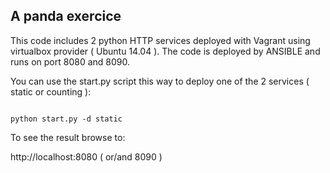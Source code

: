 ## A panda exercice

This code includes 2 python HTTP services deployed with Vagrant using virtualbox provider ( Ubuntu 14.04 ).
The code is deployed by ANSIBLE and runs on port 8080 and 8090.

You can use the start.py script this way to deploy one of the 2 services ( static or counting ):

<code>
python start.py -d static
</code>


To see the result browse to:

http://localhost:8080 ( or/and 8090 )



